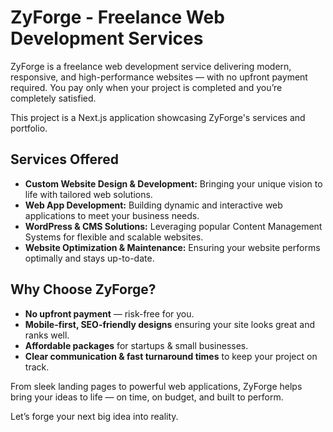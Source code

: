 # ZyForge - Freelance Web Development Services

ZyForge is a freelance web development service delivering modern, responsive, and high-performance websites — with no upfront payment required. You pay only when your project is completed and you’re completely satisfied.

This project is a Next.js application showcasing ZyForge's services and portfolio.

## Services Offered

- **Custom Website Design & Development:** Bringing your unique vision to life with tailored web solutions.
- **Web App Development:** Building dynamic and interactive web applications to meet your business needs.
- **WordPress & CMS Solutions:** Leveraging popular Content Management Systems for flexible and scalable websites.
- **Website Optimization & Maintenance:** Ensuring your website performs optimally and stays up-to-date.

## Why Choose ZyForge?

- **No upfront payment** — risk-free for you.
- **Mobile-first, SEO-friendly designs** ensuring your site looks great and ranks well.
- **Affordable packages** for startups & small businesses.
- **Clear communication & fast turnaround times** to keep your project on track.

From sleek landing pages to powerful web applications, ZyForge helps bring your ideas to life — on time, on budget, and built to perform.

Let’s forge your next big idea into reality.
